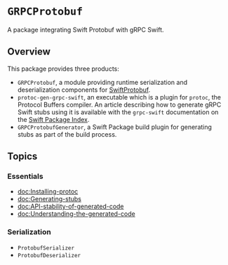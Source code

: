 # ``GRPCProtobuf``

A package integrating Swift Protobuf with gRPC Swift.

## Overview

This package provides three products:
- ``GRPCProtobuf``, a module providing runtime serialization and deserialization components for
  [SwiftProtobuf](https://github.com/apple/swift-protobuf).
- `protoc-gen-grpc-swift`, an executable which is a plugin for `protoc`, the Protocol Buffers
  compiler. An article describing how to generate gRPC Swift stubs using it is available with the
  `grpc-swift` documentation on the [Swift Package
  Index](https://swiftpackageindex.com/grpc/grpc-swift/documentation).
- `GRPCProtobufGenerator`, a Swift Package build plugin for generating stubs as part of the build
  process.


## Topics

### Essentials

- <doc:Installing-protoc>
- <doc:Generating-stubs>
- <doc:API-stability-of-generated-code>
- <doc:Understanding-the-generated-code>

### Serialization

- ``ProtobufSerializer``
- ``ProtobufDeserializer``
